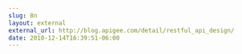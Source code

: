 ```yaml
---
slug: 8n
layout: external
external_url: http://blog.apigee.com/detail/restful_api_design/
date: 2010-12-14T16:39:51-06:00
---
```


